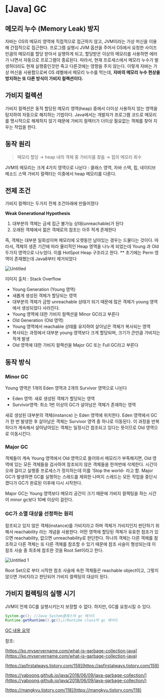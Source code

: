 # [Java] GC

## 메모리 누수 (Memory Leak) 방지

자바는 OS의 메모리 영역에 직접적으로 접근하지 않고, JVM이라는 가상 머신을 이용해 간접적으로 접근한다. 프로그램 실행시 JVM 옵션을 주어서 OS에서 요청한 사이즈 만큼의 메모리를 할당 받아서 실행하게 되고, 할당받은 이상의 메모리를 사용하면 에러가 나면서 자동으로 프로그램이 종료된다. 따라서, 현재 프로세스에서 메모리 누수가 발생하더라도 현재 실행중인것만 죽고 다른것에는 영향을 주지 않는다. 이렇게 자바는 가상 머신을 사용함으로써 OS 레벨에서 메모리 누수를 막는데, **자바의 메모리 누수 현상을 방지하는 또 다른 방식이 가비지 컬렉션이다.**

## 가비지 컬렉션

가비지 컬렉션은 동적 할당된 메모리 영역(heap) 중에서 더이상 사용하지 않는 영역을 탐지하여 자동으로 해지하는 기법이다. Java에서는 개발자가 프로그램 코드로 메모리를 명시적으로 해제하지 않기 때문에 가비지 컬렉터가 더이상 필요없는 객체를 찾아 지우는 작업을 한다.

## 동작 원리

> 메모리 할당 → heap 내의 객체 중 가비지를 찾음 → 힙의 메모리 회수
> 

JVM의 메모리는 크게 4가지 영역으로 나뉜다 : 클래스 영역, 자바 스택, 힙, 네이티브 메소드 스택 
가비지 컬렉터는 이중에서 heap 메모리를 다룬다.

## 전제 조건

가비지 컬렉터는 두가지 전제 조건아래에 만들어졌다

**Weak Generational Hypothesis**

1. 대부분의 객체는 금세 접근 불가능 상태(unreachable)가 된다
2. 오래된 객체에서 젊은 객체로의 참조는 아주 적게 존재한다

즉, 객체는 대부분 일회성이며 메모리에 오랫동안 남아있는 경우는 드물다는 것이다. 따라서, 객체의 생존 기간에 따라 물리적인 Heap 영역을 나누게 되었는데 Young 과 Old 두가지 영역으로 나누었다. 이를 HotSpot Heap 구조라고 한다.
** 초기에는 Perm 영역이 존재했는데 Java8부터 제거되었다

![Untitled](https://user-images.githubusercontent.com/71022555/145227736-b5e4184a-d316-4196-8d37-5a11cb7b3984.png)

이미지 출처 : Stack Overflow

- Young Generation (Young 영역)
- 새롭게 생성된 객체가 할당되는 영역
- 대부분의 객체가 금방 unreachable 상태가 되기 때문에 많은 객체가 young 영역에서 생성되었다 사라진다.
- Young 영역에 대한 가비지 컬랙션을 Minor GC라고 부른다
- Old Generation (Old 영역)
- Young 영역에서 reachable 상태를 유지하여 살아남은 객체가 복사되는 영역
- 복사되는 과정에서 대부분 young 영역보다 크게 할당되며, 크기가 큰만큼 가비지는 적게 발생
- Old 영역에 대한 가비지 컬랙션을 Major GC 또는 Full GC라고 부른다

## 동작 방식

### Minor GC

Young 영역은 1개의 Eden 영역과 2개의 Survivor 영역으로 나뉜다

- Eden 영역: 새로 생성된 객체가 할당되는 영역
- Survivor영역: 최소 1번 이상의 GC가 살아남은 객체가 존재하는 영역

새로 생성된 대부분의 객체(instance) 는 Eden 영역에 위치한다. Eden 영역에서 GC가 한 번 발생한 후 살아남은 객체는 Survivor 영역 중 하나로 이동된다. 이 과정을 반복하다가 계속해서 살아남아있는 객체는 일정시간 참조되고 있다는 뜻이므로 Old 영역으로 이동시킨다.

### Major GC

객체들이 계속 Young 영역에서 Old 영역으로 들어와서 메모리가 부족해지면, Old 영역에 있는 모든 객체들을 검사하여 참조되지 않은 객체들을 한꺼번에 삭제한다. 시간이 오래 걸리고 실행중 프로세스가 정지하는데 이를 'Stop the world- 라고 함. Major GC가 발생하면 GC를 실행하는 스레드를 제외한 나머지 스레드는 모든 작업을 중단시켰다가 GC가 완료된 이후에 다시 시작한다.

Major GC는 Young 영역보다 메모리 공간이 크기 때문에 가비지 컬렉팅을 하는 시간이 minor gc보다 10배 이상이 걸린다.

### GC가 소멸 대상을 선정하는 원리

참조되고 있지 않은 객체(instance)를 가비지라고 하며 객체가 가비지인지 판단하기 위해서 reachability 라는 개념을 사용한다.
어떤 영역에 할당된 객체가 유효한 참조가 있으면 reachability, 없으면 unreachability로 판단한다. 하나의 객체는 다른 객체를 참조하고 다른 객체는 또 다른 객체를 참조할 수 있기 때문에 참조 사슬이 형성되는데 이 참조 사슬 중 최초에 참조한 것을 Root Set이라고 한다.

![Untitled 1](https://user-images.githubusercontent.com/71022555/145227747-3cebd5d6-bf89-4b08-956e-120f8b70d0fb.png)

Root Set으로 부터 시작한 참조 사슬에 속한 객체들은 reachable object이고, 그렇지 않으면 가비지라고 판단되어 가비지 컬렉팅의 대상이 된다.

## 가비지 컬렉팅의 실행 시기

JVM이 언제 GC를 실행시키는지 보장할 수 없다. 하지만, GC를 요청시킬 수 있다.

```java
System.gc(); //Java System클래스의 gc 메서드
Runtime.getRuntime().gc();//Runtime class의 gc 메서드
```

[GC 내용 요약](https://www.notion.so/d786e428c48943dc8277670e3037ede6)

참조:

[https://ko.myservername.com/what-is-garbage-collection-java](https://ko.myservername.com/what-is-garbage-collection-java)

[https://asfirstalways.tistory.com/159](https://asfirstalways.tistory.com/159)

[https://yaboong.github.io/java/2018/06/09/java-garbage-collection/](https://yaboong.github.io/java/2018/06/09/java-garbage-collection/)

[https://mangkyu.tistory.com/118](https://mangkyu.tistory.com/118)